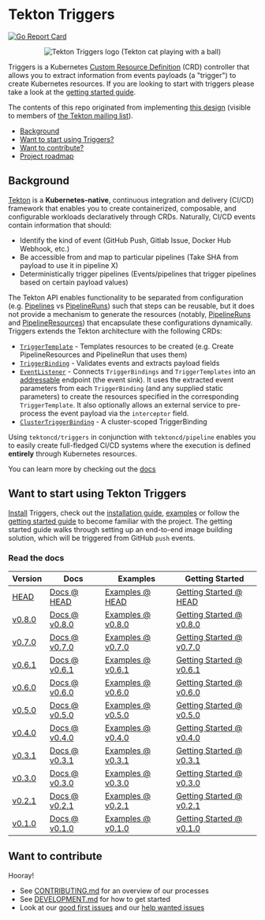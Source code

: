 # Tekton Triggers

[![Go Report Card](https://goreportcard.com/badge/tektoncd/triggers)](https://goreportcard.com/report/github.com/tektoncd/triggers)

<p align="center">
<img src="tekton-triggers.png" alt="Tekton Triggers logo (Tekton cat playing with a ball)"></img>
</p>

Triggers is a Kubernetes
[Custom Resource Definition](https://kubernetes.io/docs/concepts/extend-kubernetes/api-extension/custom-resources/)
(CRD) controller that allows you to extract information from events payloads (a
"trigger") to create Kubernetes resources. If you are looking to start with triggers
please take a look at the [getting started guide](./docs/getting-started/README.md). 

The contents of this repo originated from implementing
[this design](https://docs.google.com/document/d/1fngeNn3kGD4P_FTZjAnfERcEajS7zQhSEUaN7BYIlTw/edit#heading=h.iyqzt1brkg3o)
(visible to members of
[the Tekton mailing list](https://github.com/tektoncd/community/blob/master/contact.md#mailing-list)).

* [Background](#background)
* [Want to start using Triggers?](#want-to-start-using-tekton-triggers)
* [Want to contribute?](#want-to-contribute)
* [Project roadmap](roadmap.md)

## Background

[Tekton](https://github.com/tektoncd/pipeline) is a **Kubernetes-native**,
continuous integration and delivery (CI/CD) framework that enables you to create
containerized, composable, and configurable workloads declaratively through
CRDs. Naturally, CI/CD events contain information that should:

- Identify the kind of event (GitHub Push, Gitlab Issue, Docker Hub Webhook,
  etc.)
- Be accessible from and map to particular pipelines (Take SHA from payload to
  use it in pipeline X)
- Deterministically trigger pipelines (Events/pipelines that trigger pipelines
  based on certain payload values)

The Tekton API enables functionality to be separated from configuration (e.g.
[Pipelines](https://github.com/tektoncd/pipeline/blob/master/docs/pipelines.md)
vs
[PipelineRuns](https://github.com/tektoncd/pipeline/blob/master/docs/pipelineruns.md))
such that steps can be reusable, but it does not provide a mechanism to generate
the resources (notably,
[PipelineRuns](https://github.com/tektoncd/pipeline/blob/master/docs/pipelineruns.md)
and
[PipelineResources](https://github.com/tektoncd/pipeline/blob/master/docs/resources.md#pipelineresources))
that encapsulate these configurations dynamically. Triggers extends the Tekton
architecture with the following CRDs:

- [`TriggerTemplate`](docs/triggertemplates.md) - Templates resources to be
  created (e.g. Create PipelineResources and PipelineRun that uses them)
- [`TriggerBinding`](docs/triggerbindings.md) - Validates events and extracts
  payload fields
- [`EventListener`](docs/eventlisteners.md) - Connects `TriggerBindings` and
  `TriggerTemplates` into an
  [addressable](https://github.com/knative/eventing/blob/master/docs/spec/interfaces.md)
  endpoint (the event sink). It uses the extracted event parameters from each
  `TriggerBinding` (and any supplied static parameters) to create the resources
  specified in the corresponding `TriggerTemplate`. It also optionally allows an
  external service to pre-process the event payload via the `interceptor` field.
- [`ClusterTriggerBinding`](docs/clustertriggerbindings.md) - A cluster-scoped
  TriggerBinding

Using `tektoncd/triggers` in conjunction with `tektoncd/pipeline` enables you to
easily create full-fledged CI/CD systems where the execution is defined
**entirely** through Kubernetes resources.

You can learn more by checking out the [docs](docs/README.md)

## Want to start using Tekton Triggers

[Install](./docs/install.md) Triggers, check out the
[installation guide](./docs/install.md), [examples](./examples/README.md) or
follow the [getting started guide](./docs/getting-started/README.md) to become
familiar with the project. The getting started guide walks through setting up an
end-to-end image building solution, which will be triggered from GitHub `push`
events.

### Read the docs

| Version                                                                                  | Docs                                                                                   | Examples                                                                                | Getting Started                                                                                                                 |
| ---------------------------------------------------------------------------------------- | -------------------------------------------------------------------------------------- | --------------------------------------------------------------------------------------- | ------------------------------------------------------------------------------------------------------------------------------- |
| [HEAD](https://github.com/tektoncd/triggers/blob/master/DEVELOPMENT.md#install-pipeline) | [Docs @ HEAD](https://github.com/tektoncd/triggers/blob/master/docs/README.md)         | [Examples @ HEAD](https://github.com/tektoncd/triggers/blob/master/examples)            | [Getting Started @ HEAD](https://github.com/tektoncd/triggers/blob/master/docs/getting-started#getting-started-with-triggers)   |
| [v0.8.0](https://github.com/tektoncd/triggers/releases/tag/v0.8.0)                       | [Docs @ v0.8.0](https://github.com/tektoncd/triggers/tree/v0.8.0/docs#tekton-triggers) | [Examples @ v0.8.0](https://github.com/tektoncd/triggers/tree/v0.8.0/examples#examples) | [Getting Started @ v0.8.0](https://github.com/tektoncd/triggers/tree/v0.8.0/docs/getting-started#getting-started-with-triggers) |
| [v0.7.0](https://github.com/tektoncd/triggers/releases/tag/v0.7.0)                       | [Docs @ v0.7.0](https://github.com/tektoncd/triggers/tree/v0.7.0/docs#tekton-triggers) | [Examples @ v0.7.0](https://github.com/tektoncd/triggers/tree/v0.7.0/examples#examples) | [Getting Started @ v0.7.0](https://github.com/tektoncd/triggers/tree/v0.7.0/docs/getting-started#getting-started-with-triggers) |
| [v0.6.1](https://github.com/tektoncd/triggers/releases/tag/v0.6.1)                       | [Docs @ v0.6.1](https://github.com/tektoncd/triggers/tree/v0.6.1/docs#tekton-triggers) | [Examples @ v0.6.1](https://github.com/tektoncd/triggers/tree/v0.6.1/examples#examples) | [Getting Started @ v0.6.1](https://github.com/tektoncd/triggers/tree/v0.6.1/docs/getting-started#getting-started-with-triggers) |
| [v0.6.0](https://github.com/tektoncd/triggers/releases/tag/v0.6.0)                       | [Docs @ v0.6.0](https://github.com/tektoncd/triggers/tree/v0.6.0/docs#tekton-triggers) | [Examples @ v0.6.0](https://github.com/tektoncd/triggers/tree/v0.6.0/examples#examples) | [Getting Started @ v0.6.0](https://github.com/tektoncd/triggers/tree/v0.6.0/docs/getting-started#getting-started-with-triggers) |
| [v0.5.0](https://github.com/tektoncd/triggers/releases/tag/v0.5.0)                       | [Docs @ v0.5.0](https://github.com/tektoncd/triggers/tree/v0.5.0/docs#tekton-triggers) | [Examples @ v0.5.0](https://github.com/tektoncd/triggers/tree/v0.5.0/examples#examples) | [Getting Started @ v0.5.0](https://github.com/tektoncd/triggers/tree/v0.5.0/docs/getting-started#getting-started-with-triggers) |
| [v0.4.0](https://github.com/tektoncd/triggers/releases/tag/v0.4.0)                       | [Docs @ v0.4.0](https://github.com/tektoncd/triggers/tree/v0.4.0/docs#tekton-triggers) | [Examples @ v0.4.0](https://github.com/tektoncd/triggers/tree/v0.4.0/examples#examples) | [Getting Started @ v0.4.0](https://github.com/tektoncd/triggers/tree/v0.4.0/docs/getting-started#getting-started-with-triggers) |
| [v0.3.1](https://github.com/tektoncd/triggers/releases/tag/v0.3.1)                       | [Docs @ v0.3.1](https://github.com/tektoncd/triggers/tree/v0.3.1/docs#tekton-triggers) | [Examples @ v0.3.1](https://github.com/tektoncd/triggers/tree/v0.3.1/examples#examples) | [Getting Started @ v0.3.1](https://github.com/tektoncd/triggers/tree/v0.3.1/docs/getting-started#getting-started-with-triggers) |
| [v0.3.0](https://github.com/tektoncd/triggers/releases/tag/v0.3.0)                       | [Docs @ v0.3.0](https://github.com/tektoncd/triggers/tree/v0.3.0/docs#tekton-triggers) | [Examples @ v0.3.0](https://github.com/tektoncd/triggers/tree/v0.3.0/examples#examples) | [Getting Started @ v0.3.0](https://github.com/tektoncd/triggers/tree/v0.3.0/docs/getting-started#getting-started-with-triggers) |
| [v0.2.1](https://github.com/tektoncd/triggers/releases/tag/v0.2.1)                       | [Docs @ v0.2.1](https://github.com/tektoncd/triggers/tree/v0.2.1/docs#tekton-triggers) | [Examples @ v0.2.1](https://github.com/tektoncd/triggers/tree/v0.2.1/examples#examples) | [Getting Started @ v0.2.1](https://github.com/tektoncd/triggers/tree/v0.2.1/docs/getting-started#getting-started-with-triggers) |
| [v0.1.0](https://github.com/tektoncd/triggers/releases/tag/v0.1.0)                       | [Docs @ v0.1.0](https://github.com/tektoncd/triggers/tree/v0.1.0/docs#tekton-triggers) | [Examples @ v0.1.0](https://github.com/tektoncd/triggers/tree/v0.1.0/examples#examples) | [Getting Started @ v0.1.0](https://github.com/tektoncd/triggers/tree/v0.1.0/docs/getting-started#getting-started-with-triggers) |

## Want to contribute

Hooray!

- See [CONTRIBUTING.md](CONTRIBUTING.md) for an overview of our processes
- See [DEVELOPMENT.md](DEVELOPMENT.md) for how to get started
- Look at our
  [good first issues](https://github.com/tektoncd/triggers/issues?q=is%3Aissue+is%3Aopen+label%3A%22good+first+issue%22)
  and our
  [help wanted issues](https://github.com/tektoncd/triggers/issues?q=is%3Aissue+is%3Aopen+label%3A%22help+wanted%22)
